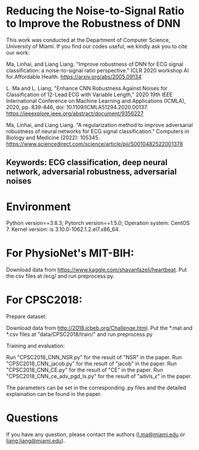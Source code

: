 # Reducing the Noise-to-Signal Ratio to Improve the Robustness of DNN

This work was conducted at the Department of Computer Science, University of Miami. 
If you find our codes useful, we kindly ask you to cite our work:

Ma, Linhai, and Liang Liang. "Improve robustness of DNN for ECG signal classification: a noise-to-signal ratio perspective." ICLR 2020 workshop AI for Affordable Health. https://arxiv.org/abs/2005.09134

L. Ma and L. Liang, "Enhance CNN Robustness Against Noises for Classification of 12-Lead ECG with Variable Length," 2020 19th IEEE International Conference on Machine Learning and Applications (ICMLA), 2020, pp. 839-846, doi: 10.1109/ICMLA51294.2020.00137.
https://ieeexplore.ieee.org/abstract/document/9356227

Ma, Linhai, and Liang Liang. "A regularization method to improve adversarial robustness of neural networks for ECG signal classification." Computers in Biology and Medicine (2022): 105345.
https://www.sciencedirect.com/science/article/pii/S0010482522001378

## Keywords: ECG classification, deep neural network, adversarial robustness, adversarial noises

# Environment
Python version==3.8.3; Pytorch version==1.5.0; Operation system: CentOS 7. Kernel version: is 3.10.0-1062.1.2.el7.x86_64.

# For PhysioNet's MIT-BIH: 
Download data from https://www.kaggle.com/shayanfazeli/heartbeat. Put the csv files at /ecg/ and run preprocess.py.

# For CPSC2018:
Prepare dataset: 

Download data from http://2018.icbeb.org/Challenge.html.
Put the *.mat and *.csv files at "data/CPSC2018/train/" and run preprocess.py

Training and evaluation:

Run "CPSC2018_CNN_NSR.py" for the result of "NSR" in the paper.
Run "CPSC2018_CNN_jacob.py" for the result of "jacob" in the paper.
Run "CPSC2018_CNN_CE.py" for the result of "CE" in the paper.
Run "CPSC2018_CNN_ce_adv_pgd_ls.py" for the result of "advls_$\epsilon$" in the paper.

The parameters can be set in the corresponding .py files and the detailed explaination can be found in the paper.


# Questions
If you have any question, please contact the authors (l.ma@miami.edu or liang.liang@miami.edu).
